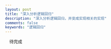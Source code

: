 ```yaml
---
layout: post
title: "深入分析逻辑回归"
description: "深入分析逻辑回归，并变成实现相关的实现"
comments: false
keywords: "逻辑回归"
---
```


&emsp;待完成







